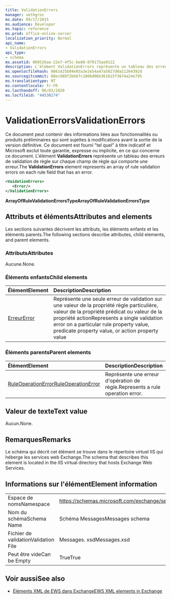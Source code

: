 ```yaml
---
title: ValidationErrors
manager: sethgros
ms.date: 09/17/2015
ms.audience: Developer
ms.topic: reference
ms.prod: office-online-server
localization_priority: Normal
api_name:
- ValidationErrors
api_type:
- schema
ms.assetid: 009526aa-22e7-4f5c-be88-079175aa9122
description: L'élément ValidationErrors représente un tableau des erreurs de validation de règle sur chaque champ de règle qui comporte une erreur.
ms.openlocfilehash: 0861425b04e03a3e2e54a47a5027d0a11264392d
ms.sourcegitcommit: 88ec988f2bb67c1866d06b361615f3674a24e795
ms.translationtype: MT
ms.contentlocale: fr-FR
ms.lasthandoff: 06/03/2020
ms.locfileid: "44530274"
---
```

# <a name="validationerrors"></a><span data-ttu-id="ebfaa-103">ValidationErrors</span><span class="sxs-lookup"><span data-stu-id="ebfaa-103">ValidationErrors</span></span>

<span data-ttu-id="ebfaa-104">Ce document peut contenir des informations liées aux fonctionnalités ou produits préliminaires qui sont sujettes à modifications avant la sortie de la version définitive. Ce document est fourni "tel quel" à titre indicatif et Microsoft exclut toute garantie, expresse ou implicite, en ce qui concerne ce document. L'élément **ValidationErrors** représente un tableau des erreurs de validation de règle sur chaque champ de règle qui comporte une erreur.</span><span class="sxs-lookup"><span data-stu-id="ebfaa-104">The **ValidationErrors** element represents an array of rule validation errors on each rule field that has an error.</span></span> 
  
```XML
<VaidationErrors>
   <Error/>
</ValidationErrors>
```

 <span data-ttu-id="ebfaa-105">**ArrayOfRuleValidationErrorsType**</span><span class="sxs-lookup"><span data-stu-id="ebfaa-105">**ArrayOfRuleValidationErrorsType**</span></span>
## <a name="attributes-and-elements"></a><span data-ttu-id="ebfaa-106">Attributs et éléments</span><span class="sxs-lookup"><span data-stu-id="ebfaa-106">Attributes and elements</span></span>

<span data-ttu-id="ebfaa-107">Les sections suivantes décrivent les attributs, les éléments enfants et les éléments parents.</span><span class="sxs-lookup"><span data-stu-id="ebfaa-107">The following sections describe attributes, child elements, and parent elements.</span></span>
  
### <a name="attributes"></a><span data-ttu-id="ebfaa-108">Attributs</span><span class="sxs-lookup"><span data-stu-id="ebfaa-108">Attributes</span></span>

<span data-ttu-id="ebfaa-109">Aucune.</span><span class="sxs-lookup"><span data-stu-id="ebfaa-109">None.</span></span>
  
### <a name="child-elements"></a><span data-ttu-id="ebfaa-110">Éléments enfants</span><span class="sxs-lookup"><span data-stu-id="ebfaa-110">Child elements</span></span>

|<span data-ttu-id="ebfaa-111">**Élément**</span><span class="sxs-lookup"><span data-stu-id="ebfaa-111">**Element**</span></span>|<span data-ttu-id="ebfaa-112">**Description**</span><span class="sxs-lookup"><span data-stu-id="ebfaa-112">**Description**</span></span>|
|:-----|:-----|
|[<span data-ttu-id="ebfaa-113">Erreur</span><span class="sxs-lookup"><span data-stu-id="ebfaa-113">Error</span></span>](error.md) <br/> |<span data-ttu-id="ebfaa-114">Représente une seule erreur de validation sur une valeur de la propriété règle particulière, valeur de la propriété prédicat ou valeur de la propriété action</span><span class="sxs-lookup"><span data-stu-id="ebfaa-114">Represents a single validation error on a particular rule property value, predicate property value, or action property value</span></span>  <br/> |
   
### <a name="parent-elements"></a><span data-ttu-id="ebfaa-115">Éléments parents</span><span class="sxs-lookup"><span data-stu-id="ebfaa-115">Parent elements</span></span>

|<span data-ttu-id="ebfaa-116">**Élément**</span><span class="sxs-lookup"><span data-stu-id="ebfaa-116">**Element**</span></span>|<span data-ttu-id="ebfaa-117">**Description**</span><span class="sxs-lookup"><span data-stu-id="ebfaa-117">**Description**</span></span>|
|:-----|:-----|
|[<span data-ttu-id="ebfaa-118">RuleOperationError</span><span class="sxs-lookup"><span data-stu-id="ebfaa-118">RuleOperationError</span></span>](ruleoperationerror.md) <br/> |<span data-ttu-id="ebfaa-119">Représente une erreur d'opération de règle.</span><span class="sxs-lookup"><span data-stu-id="ebfaa-119">Represents a rule operation error.</span></span>  <br/> |
   
## <a name="text-value"></a><span data-ttu-id="ebfaa-120">Valeur de texte</span><span class="sxs-lookup"><span data-stu-id="ebfaa-120">Text value</span></span>

<span data-ttu-id="ebfaa-121">Aucun.</span><span class="sxs-lookup"><span data-stu-id="ebfaa-121">None.</span></span>
  
## <a name="remarks"></a><span data-ttu-id="ebfaa-122">Remarques</span><span class="sxs-lookup"><span data-stu-id="ebfaa-122">Remarks</span></span>

<span data-ttu-id="ebfaa-123">Le schéma qui décrit cet élément se trouve dans le répertoire virtuel IIS qui héberge les services web Exchange.</span><span class="sxs-lookup"><span data-stu-id="ebfaa-123">The schema that describes this element is located in the IIS virtual directory that hosts Exchange Web Services.</span></span>
  
## <a name="element-information"></a><span data-ttu-id="ebfaa-124">Informations sur l'élément</span><span class="sxs-lookup"><span data-stu-id="ebfaa-124">Element information</span></span>

|||
|:-----|:-----|
|<span data-ttu-id="ebfaa-125">Espace de noms</span><span class="sxs-lookup"><span data-stu-id="ebfaa-125">Namespace</span></span>  <br/> |https://schemas.microsoft.com/exchange/services/2006/messages  <br/> |
|<span data-ttu-id="ebfaa-126">Nom du schéma</span><span class="sxs-lookup"><span data-stu-id="ebfaa-126">Schema Name</span></span>  <br/> |<span data-ttu-id="ebfaa-127">Schéma Messages</span><span class="sxs-lookup"><span data-stu-id="ebfaa-127">Messages schema</span></span>  <br/> |
|<span data-ttu-id="ebfaa-128">Fichier de validation</span><span class="sxs-lookup"><span data-stu-id="ebfaa-128">Validation File</span></span>  <br/> |<span data-ttu-id="ebfaa-129">Messages. xsd</span><span class="sxs-lookup"><span data-stu-id="ebfaa-129">Messages.xsd</span></span>  <br/> |
|<span data-ttu-id="ebfaa-130">Peut être vide</span><span class="sxs-lookup"><span data-stu-id="ebfaa-130">Can be Empty</span></span>  <br/> |<span data-ttu-id="ebfaa-131">True</span><span class="sxs-lookup"><span data-stu-id="ebfaa-131">True</span></span>  <br/> |
   
## <a name="see-also"></a><span data-ttu-id="ebfaa-132">Voir aussi</span><span class="sxs-lookup"><span data-stu-id="ebfaa-132">See also</span></span>



- [<span data-ttu-id="ebfaa-133">Éléments XML de EWS dans Exchange</span><span class="sxs-lookup"><span data-stu-id="ebfaa-133">EWS XML elements in Exchange</span></span>](ews-xml-elements-in-exchange.md)

